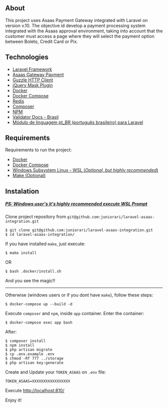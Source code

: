 
## About

This project  uses Asaas Payment Gateway integrated with Laravel on version v.10. The objective
id develop a payment processing system integrated with the Asaas approval environment, 
taking into account that the customer must access a page where they will select the 
payment option between Boleto, Credit Card or Pix.


## Technologies


- [Laravel Framework](https://laravel.com/)
- [Asaas Gateway Payment](https://www.asaas.com/)
- [Guzzle HTTP Client](https://github.com/guzzle/guzzle)
- [jQuery Mask Plugin](http://igorescobar.github.io/jQuery-Mask-Plugin/docs.html)
- [Docker](https://www.docker.com)
- [Docker Compose](https://docs.docker.com/compose/install/)
- [Redis](https://redis.io/)
- [Composer](https://getcomposer.org/)
- [NPM](https://www.npmjs.com/)
- [Validator Docs - Brasil](https://github.com/geekcom/validator-docs/)
- [Módulo de linguagem pt_BR (português brasileiro) para Laravel](https://github.com/lucascudo/laravel-pt-BR-localization/)


## Requirements

Requirements to run the project:

- [Docker](https://www.docker.com)
- [Docker Compose](https://docs.docker.com/compose/install/)
- [Windows Subsystem Linux - WSL (*Optional, but highly recommended*)](https://learn.microsoft.com/pt-br/windows/wsl/install)
- [Make (Optional)](https://www.gnu.org/software/make/)


## Instalation

##### <u>*PS: Windows user's it's highly recommended execute WSL Prompt*</u>

Clone project repository from `git@github.com:juniorari/laravel-asaas-integration.git`
```
$ git clone git@github.com:juniorari/laravel-asaas-integration.git
$ cd laravel-asaas-integration/
```

If you have installed `make`, just execute:
```
$ make install
```
OR
```
$ bash .docker/install.sh
```

And you see the magic!!

---


Otherwise (windows users or if you dont have `make`), follow these steps:


```
$ docker-compose up --build -d
```

Execute `composer` and `npm`, inside `app` container. Enter the container:
```
$ docker-compose exec app bash
```
After:
```
$ composer install
$ npm install
$ php artisan migrate
$ cp .env.example .env
$ chmod -Rf 777 ../storage
$ php artisan key:generate
```

Create and Update your `TOKEN_ASAAS` on `.env` file:
```
TOKEN_ASAAS=XXXXXXXXXXXXXXXXX
```

Execute [http://localhost:810/](http://localhost:810/)

Enjoy it!

